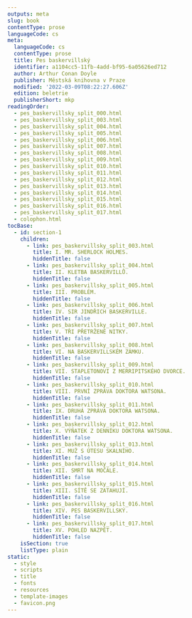 ```yaml
---
outputs: meta
slug: book
contentType: prose
languageCode: cs
meta:
  languageCode: cs
  contentType: prose
  title: Pes baskervillský
  identifier: a1104cc5-11fb-4add-bf95-6a05626ed712
  author: Arthur Conan Doyle
  publisher: Městská knihovna v Praze
  modified: '2022-03-09T08:22:27.606Z'
  edition: beletrie
  publisherShort: mkp
readingOrder:
  - pes_baskervillsky_split_000.html
  - pes_baskervillsky_split_003.html
  - pes_baskervillsky_split_004.html
  - pes_baskervillsky_split_005.html
  - pes_baskervillsky_split_006.html
  - pes_baskervillsky_split_007.html
  - pes_baskervillsky_split_008.html
  - pes_baskervillsky_split_009.html
  - pes_baskervillsky_split_010.html
  - pes_baskervillsky_split_011.html
  - pes_baskervillsky_split_012.html
  - pes_baskervillsky_split_013.html
  - pes_baskervillsky_split_014.html
  - pes_baskervillsky_split_015.html
  - pes_baskervillsky_split_016.html
  - pes_baskervillsky_split_017.html
  - colophon.html
tocBase:
  - id: section-1
    children:
      - link: pes_baskervillsky_split_003.html
        title: I. MR. SHERLOCK HOLMES.
        hiddenTitle: false
      - link: pes_baskervillsky_split_004.html
        title: II. KLETBA BASKERVILLŮ.
        hiddenTitle: false
      - link: pes_baskervillsky_split_005.html
        title: III. PROBLÉM.
        hiddenTitle: false
      - link: pes_baskervillsky_split_006.html
        title: IV. SIR JINDŘICH BASKERVILLE.
        hiddenTitle: false
      - link: pes_baskervillsky_split_007.html
        title: V. TŘI PŘETRŽENÉ NITKY.
        hiddenTitle: false
      - link: pes_baskervillsky_split_008.html
        title: VI. NA BASKERVILLSKÉM ZÁMKU.
        hiddenTitle: false
      - link: pes_baskervillsky_split_009.html
        title: VII. STAPLETONOVI Z MERRIPITSKÉHO DVORCE.
        hiddenTitle: false
      - link: pes_baskervillsky_split_010.html
        title: VIII. PRVNÍ ZPRÁVA DOKTORA WATSONA.
        hiddenTitle: false
      - link: pes_baskervillsky_split_011.html
        title: IX. DRUHÁ ZPRÁVA DOKTORA WATSONA.
        hiddenTitle: false
      - link: pes_baskervillsky_split_012.html
        title: X. VÝŇATEK Z DENNÍKU DOKTORA WATSONA.
        hiddenTitle: false
      - link: pes_baskervillsky_split_013.html
        title: XI. MUŽ S ÚTESU SKALNÍHO.
        hiddenTitle: false
      - link: pes_baskervillsky_split_014.html
        title: XII. SMRT NA MOČÁLE.
        hiddenTitle: false
      - link: pes_baskervillsky_split_015.html
        title: XIII. SÍTĚ SE ZATAHUJÍ.
        hiddenTitle: false
      - link: pes_baskervillsky_split_016.html
        title: XIV. PES BASKERVILLSKÝ.
        hiddenTitle: false
      - link: pes_baskervillsky_split_017.html
        title: XV. POHLED NAZPĚT.
        hiddenTitle: false
    isSection: true
    listType: plain
static:
  - style
  - scripts
  - title
  - fonts
  - resources
  - template-images
  - favicon.png
---
```

